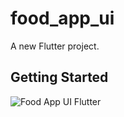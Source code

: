 # food_app_ui

A new Flutter project.

## Getting Started

![Food App UI Flutter](https://user-images.githubusercontent.com/83815768/206416928-cf0b6f29-9392-4f48-a01a-2ff4ac90b868.jpg)
